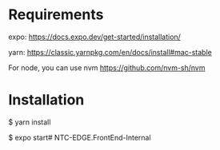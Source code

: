 # Requirements

expo: https://docs.expo.dev/get-started/installation/

yarn: https://classic.yarnpkg.com/en/docs/install#mac-stable

For node, you can use nvm https://github.com/nvm-sh/nvm

# Installation

 $ yarn install

 $ expo start#   N T C - E D G E . F r o n t E n d - I n t e r n a l  
 